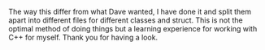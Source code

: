 The way this differ from what Dave wanted, I have done it and split them apart into different files for different classes and struct. This is not the optimal method of doing things but a learning experience for working with C++ for myself. Thank you for having a look.
